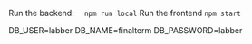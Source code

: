 Run the backend: ```  npm run local```
Run the frontend ``` npm start ```


DB_USER=labber
DB_NAME=finalterm
DB_PASSWORD=labber

